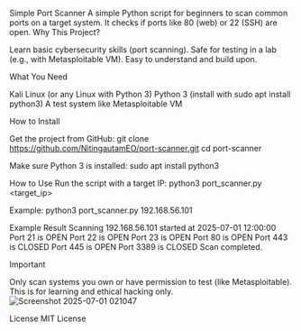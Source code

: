 Simple Port Scanner
A simple Python script for beginners to scan common ports on a target system. It checks if ports like 80 (web) or 22 (SSH) are open.
Why This Project?

Learn basic cybersecurity skills (port scanning).
Safe for testing in a lab (e.g., with Metasploitable VM).
Easy to understand and build upon.

What You Need

Kali Linux (or any Linux with Python 3)
Python 3 (install with sudo apt install python3)
A test system like Metasploitable VM

How to Install

Get the project from GitHub:
git clone https://github.com/NitingautamEO/port-scanner.git
cd port-scanner


Make sure Python 3 is installed:
sudo apt install python3



How to Use
Run the script with a target IP:
python3 port_scanner.py <target_ip>

Example:
python3 port_scanner.py 192.168.56.101

Example Result
Scanning 192.168.56.101 started at 2025-07-01 12:00:00
Port 21 is OPEN
Port 22 is OPEN
Port 23 is OPEN
Port 80 is OPEN
Port 443 is CLOSED
Port 445 is OPEN
Port 3389 is CLOSED
Scan completed.

Important

Only scan systems you own or have permission to test (like Metasploitable).
This is for learning and ethical hacking only.
![Screenshot 2025-07-01 021047](https://github.com/user-attachments/assets/a5844cab-4000-4192-973f-3b16c87a2bb4)

License
MIT License
